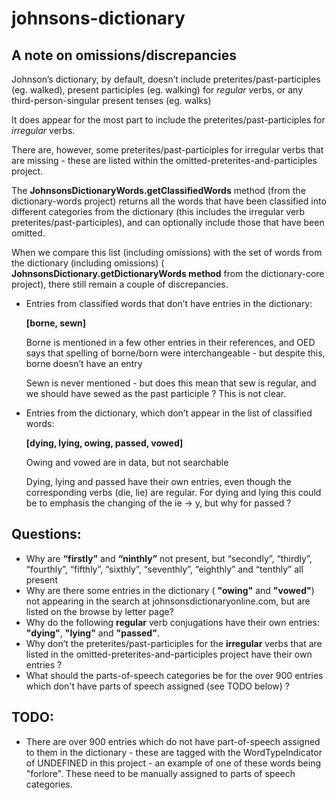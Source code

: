 # johnsons-dictionary

## A note on omissions/discrepancies

Johnson’s dictionary, by default, doesn’t include preterites/past-participles (eg. walked), present participles (eg. walking) for *regular* verbs,  or any third-person-singular present tenses (eg. walks)

It does appear for the most part to include the preterites/past-participles for *irregular* verbs.

There are, however, some preterites/past-participles for irregular verbs that are missing - these are listed within the omitted-preterites-and-participles project.

The **JohnsonsDictionaryWords.getClassifiedWords** method (from the dictionary-words project) returns all the words that have been classified into different categories from the dictionary (this includes the irregular verb preterites/past-participles), and can optionally include those that have been omitted.

When we compare this list (including omissions) with the set of words from the dictionary (including omissions) ( **JohnsonsDictionary.getDictionaryWords method** from the dictionary-core project),  there still remain a couple of discrepancies.

*   Entries from classified words that don’t have entries in the dictionary:

    **[borne, sewn]**

    Borne is mentioned in a few other entries in their references, and 		OED says that spelling of borne/born were interchangeable - but 		despite this, borne doesn’t have an entry

    Sewn is never mentioned - but does this mean that sew is regular, 		and we should have sewed as the past participle ?  This is not clear.

*   Entries from the dictionary, which don’t appear in the list of classified words:

    **[dying, lying, owing, passed, vowed]**

    Owing and vowed are in data, but not searchable

    Dying, lying and passed have their own entries,  even though the 		corresponding verbs (die, lie) are regular.   For dying and lying this could be to emphasis the changing of the ie -> y,  but why for passed ?

## Questions:

* Why are **“firstly”** and **“ninthly”** not present, but “secondly”, “thirdly”, “fourthly”, “fifthly”, “sixthly”, “seventhly”, “eighthly” and “tenthly” all present
* Why are there some entries in the dictionary ( **"owing"** and **"vowed"**) not appearing in the search at johnsonsdictionaryonline.com, but are listed on the browse by letter page?
* Why do the following **regular** verb conjugations have their own entries:  **"dying"**, **"lying"** and **"passed"**.
* Why don’t the preterites/past-participles for the **irregular** verbs that are listed in the omitted-preterites-and-participles project have their own entries ?
* What should the parts-of-speech categories be for the over 900 entries which don't have parts of speech assigned (see TODO below) ?


## TODO:

* There are over 900 entries which do not have part-of-speech assigned to them in the dictionary - these are tagged with the WordTypeIndicator of UNDEFINED in this project -
an example of one of these words being "forlore".  These need to be manually assigned to parts of speech categories.
